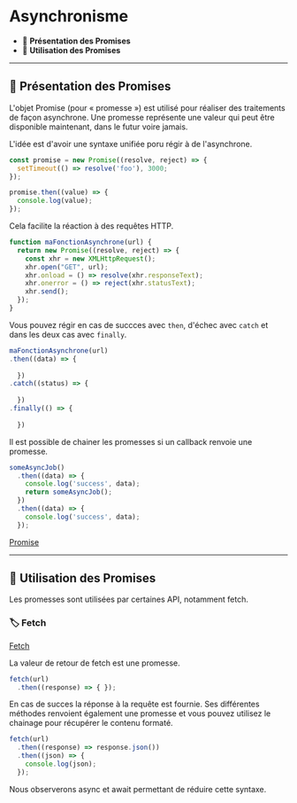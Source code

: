 # Asynchronisme

*  🔖 **Présentation des Promises**
*  🔖 **Utilisation des Promises**

___

## 📑 Présentation des Promises

L'objet Promise (pour « promesse ») est utilisé pour réaliser des traitements de façon asynchrone. Une promesse représente une valeur qui peut être disponible maintenant, dans le futur voire jamais.

L'idée est d'avoir une syntaxe unifiée poru régir à de l'asynchrone.

```js
const promise = new Promise((resolve, reject) => {
  setTimeout(() => resolve('foo'), 3000;
});
```

```js
promise.then((value) => {
  console.log(value);
});
```

Cela facilite la réaction à des requêtes HTTP.

```js
function maFonctionAsynchrone(url) {
  return new Promise((resolve, reject) => {
    const xhr = new XMLHttpRequest();
    xhr.open("GET", url);
    xhr.onload = () => resolve(xhr.responseText);
    xhr.onerror = () => reject(xhr.statusText);
    xhr.send();
  });
}
```

Vous pouvez régir en cas de succces avec `then`, d'échec avec `catch` et dans les deux cas avec `finally`.

```js
maFonctionAsynchrone(url)
.then((data) => {
  
  })
.catch((status) => {
  
  })
.finally(() => {
  
  })
```

Il est possible de chainer les promesses si un callback renvoie une promesse.

```js
someAsyncJob()
  .then((data) => {
    console.log('success', data);
    return someAsyncJob();
  })
  .then((data) => {
    console.log('success', data);
  });
```

[Promise](https://developer.mozilla.org/fr/docs/Web/JavaScript/Reference/Global_Objects/Promise)
___

## 📑 Utilisation des Promises

Les promesses sont utilisées par certaines API, notamment fetch.

### 🏷️ **Fetch**

[Fetch](https://developer.mozilla.org/fr/docs/Web/API/Fetch_API/Using_Fetch)

La valeur de retour de fetch est une promesse.

```js
fetch(url)
  .then((response) => { });
```

En cas de succes la réponse à la requête est fournie. Ses différentes méthodes renvoient également une promesse et vous pouvez utilisez le chainage pour récupérer le contenu formaté.

```js
fetch(url)
  .then((response) => response.json())
  .then((json) => {
    console.log(json);
  });
```

Nous observerons async et await permettant de réduire cette syntaxe.



